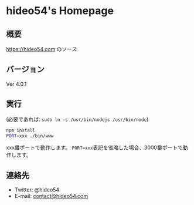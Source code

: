 # hideo54's Homepage

## 概要

https://hideo54.com のソース

## バージョン

Ver 4.0.1

## 実行

(必要であれば: `sudo ln -s /usr/bin/nodejs /usr/bin/node`)

```bash
npm install
PORT=xxx ./bin/www
```

xxx番ポートで動作します。
`PORT=xxx`表記を省略した場合、3000番ポートで動作します。

## 連絡先

* Twitter: @hideo54
* E-mail: contact@hideo54.com
